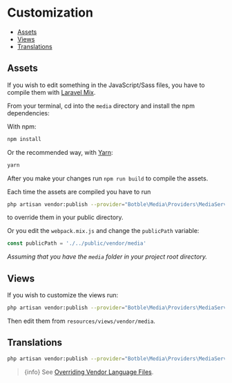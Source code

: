 # Customization

- [Assets](#assets)
- [Views](#views)
- [Translations](#translations)

## Assets

If you wish to edit something in the JavaScript/Sass files, you have to compile them with [Laravel Mix](http://laravel.com/docs/5.4/mix).

From your terminal, cd into the `media` directory and install the npm dependencies:

With npm:

```bash
npm install
```

Or the recommended way, with [Yarn](http://yarnpkg.com/):

```bash
yarn 
```

After you make your changes run `npm run build` to compile the assets.

Each time the assets are compiled you have to run 

```bash
php artisan vendor:publish --provider="Botble\Media\Providers\MediaServiceProvider" --tag=assets --force
```
 
to override them in your public directory. 

Or you edit the `webpack.mix.js` and change the `publicPath` variable:

```javascript
const publicPath = './../public/vendor/media'
```
_Assuming that you have the `media` folder in your project root directory._

## Views

If you wish to customize the views run:

```bash
php artisan vendor:publish --provider="Botble\Media\Providers\MediaServiceProvider" --tag=views --force
```

Then edit them from `resources/views/vendor/media`.

## Translations

```bash
php artisan vendor:publish --provider="Botble\Media\Providers\MediaServiceProvider" --tag=lang --force
```

> {info} See [Overriding Vendor Language Files](https://laravel.com/docs/5.4/localization#overriding-package-language-files).
